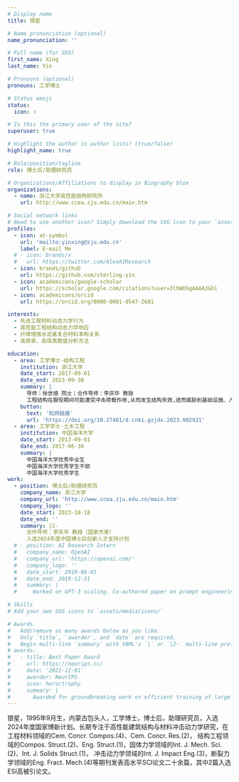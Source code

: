 ```yaml
---
# Display name
title: 银星

# Name pronunciation (optional)
name_pronunciation: ''

# Full name (for SEO)
first_name: Xing
last_name: Yin

# Pronouns (optional)
pronouns: 工学博士

# Status emoji
status:
  icon: ⭐

# Is this the primary user of the site?
superuser: true

# Highlight the author in author lists? (true/false)
highlight_name: true

# Role/position/tagline
role: 博士后/助理研究员

# Organizations/Affiliations to display in Biography blox
organizations:
  - name: 浙江大学高性能结构研究所
    url: http://www.ccea.zju.edu.cn/main.htm

# Social network links
# Need to use another icon? Simply download the SVG icon to your `assets/media/icons/` folder.
profiles:
  - icon: at-symbol
    url: 'mailto:yinxing@zju.edu.cn'
    label: E-mail Me
  # - icon: brands/x
  #   url: https://twitter.com/AlexAIResearch
  - icon: brands/github
    url: https://github.com/sterling-yin
  - icon: academicons/google-scholar
    url: https://scholar.google.com/citations?user=3lhWDSgAAAAJ&hl
  - icon: academicons/orcid
    url: https://orcid.org/0000-0001-9547-2681

interests:
  - 先进工程材料动态力学行为
  - 高性能工程结构动态力学响应
  - 纤维增强水泥基复合材料本构关系
  - 高效率、高保真数值分析方法

education:
  - area: 工学博士-结构工程
    institution: 浙江大学
    date_start: 2017-09-01
    date_end: 2023-09-30
    summary: |
      导师：徐世烺 院士；合作导师：李庆华 教授
      工程结构在服役期间可能遭受冲击荷载作用,从而发生结构失效,进而威胁到基础设施、人员和设备的安全。混凝土是目前工程结构中使用最广泛的人造建筑材料,但其在冲击荷载作用下极易发生开坑、层裂和震塌等破坏现象。为切实提升工程结构的抗冲击性能,可从材料和结构两个方面入手。在材料方面,可使用高性能纤维混凝土材料取代普通混凝土,其中超高韧性水泥基复合材料(UHTCC)和活性粉末混凝土(RPC)是这类材料的典型代表。在结构方面,使用功能梯度复合结构能够充分发挥高性能材料的优势,从而提高结构性能。 本文研究工作围绕由具有高强特性的RPC和具有高韧特性的UHTCC组合而成的“强”-“韧”阻抗递减功能梯度复合板的冲击性能,综合使用试验研究、理论分析和数值模拟等手段,分别从材料层次、界面层次和构件层次开展讨论,本文的主要研究内容如下: 首先,在材料层次的材料动态力学行为的数值描述方面,本文对UHTCC的CSC和KCC本构模型进行了全面系统的研究,得到了适用于进行材料结构整体响应和局部响应分析的模型参数,提出了单元尺寸正则化问题和不同强度材料参数计算问题的处理方法,并结合相关的低速冲击、爆炸和侵彻等试验结果对标定后参数进行了验证。 其次,在材料层次的应力波传播方面,本文试验测试了应力波在UHTCC中的传播行为,发现压缩应力波在UHTCC的传播过程中具有显著的衰减现象,并结合光滑粒子伽辽金方法数值分析、多项式混沌展开方法和全局敏感性分析方法对影响应力波传播响应的相关不确定性材料参数进行了定量评估。 第三,在界面层次方面,由于界面是功能梯度复合结构的薄弱环节,本文基于混凝土断裂力学的相关原理提出了双材料界面剪切断裂性能测试新方法,并结合使用J积分方法理论推导、线弹性断裂力学数值分析、试验研究和数字图像相关技术分析等手段对该种界面剪切断裂性能测试方法进行了全面的评估。研究了浇筑工艺对UHTCC/RPC界面剪切性能的影响。研究发现使用湿法浇筑的UHTCC/RPC界面具有优异的性能表现。 第四,在构件层次的结构动态响应方面,本文基于功能梯度结构概念和应力波传播理论,设计了“强”-“韧”阻抗递减的UHTCC-RPC复合板,并使用落锤试验测试了复合板的在不同落重和落距下的动态响应。还结合使用双自由度质量-弹簧模型和数值仿真方法进行了相关的分析工作。研究发现UHTCC-RPC复合板具有优异的抗多次冲击性能,复合板在多次冲击下的跨中残余挠度小于RPC板。 最后,本文结合前序研究结果,从UHTCC的多尺度细观数值模型在层裂试验中的应用和使用压力-冲量曲线方法分析UHTCC-RPC复合板的爆炸响应两个方面对UHTCC材料及其复合结构的动态力学行为和响应开展了进一步的讨论。研究发现在压力和冲量相同的情况下,应力波的形状会显著影响材料的层裂失效行为。而使用单自由度质量-弹簧模型计算得到的UHTCC-RPC复合板的压力-冲量曲线具有较高的准确性和实用性。 本文研究的UHTCC-RPC功能梯度复合结构有望大幅提升工程结构的抗冲击性能,并在基础设施和防护工程中具有潜在的应用前景。 
    button:
      text: '知网链接'
      url: 'https://doi.org/10.27461/d.cnki.gzjdx.2023.002921'
  - area: 工学学士-土木工程
    institution: 中国海洋大学
    date_start: 2013-09-01
    date_end: 2017-06-30
    summary: |
      中国海洋大学优秀毕业生
      中国海洋大学优秀学生干部
      中国海洋大学优秀学生
work:
  - position: 博士后/助理研究员
    company_name: 浙江大学
    company_url: 'http://www.ccea.zju.edu.cn/main.htm'
    company_logo: ''
    date_start: 2023-10-18
    date_end: ''
    summary: |2-
      合作导师：李庆华 教授（国家杰青）
      入选2024年度中国博士后创新人才支持计划
  # - position: AI Research Intern
  #   company_name: OpenAI
  #   company_url: 'https://openai.com/'
  #   company_logo: ''
  #   date_start: 2019-06-01
  #   date_end: 2019-12-31
  #   summary: |
  #     Worked on GPT-3 scaling. Co-authored paper on prompt engineering.

# Skills
# Add your own SVG icons to `assets/media/icons/`

# Awards.
#   Add/remove as many awards below as you like.
#   Only `title`, `awarder`, and `date` are required.
#   Begin multi-line `summary` with YAML's `|` or `|2-` multi-line prefix and indent 2 spaces below.
# awards:
#   - title: Best Paper Award
#     url: https://neurips.cc/
#     date: '2022-12-01'
#     awarder: NeurIPS
#     icon: hero/trophy
#     summary: |
#       Awarded for groundbreaking work on efficient training of large models.
---
```


银星，1995年9月生，内蒙古包头人，工学博士，博士后，助理研究员，入选2024年度国家博新计划。长期专注于高性能建筑结构与材料冲击动力学研究，在工程材料领域的Cem. Concr. Compos.(4)、Cem. Concr. Res.(2)， 结构工程领域的Compos. Struct.(2)、Eng. Struct.(1)，固体力学领域的Int. J. Mech. Sci.(2)、Int. J. Solids Struct.(1)， 冲击动力学领域的Int. J. Impact Eng.(3)，断裂力学领域的Eng. Fract. Mech.(4)等期刊发表高水平SCI论文二十余篇，其中2篇入选ESI高被引论文。

